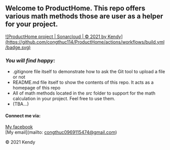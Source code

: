 ## Welcome to ProductHome. This repo offers various math methods those are user as a helper for your project.

[![ProductHome project | Sonarcloud | © 2021 by Kendy] (https://github.com/congthuc114/ProductHome/actions/workflows/build.yml/badge.svg)](https://github.com/congthuc114/ProductHome/actions/workflows/build.yml)

### *_You will find happy:_* 
* .gitignore file itself to demonstrate how to ask the Git tool to upload a file or not
* README.md file itself to show the contents of this repo. It acts as a homepage of this repo
* All of math methods located in the *src* folder to support for the math calculation in your project. 
Feel free to use them.
* (TBA...)

#### Connect me via:
[My facebook](https://www.facebook.com/profile.php?id=100009706271174)  
[My email](mailto: congthuc0969115474@gmail.com)

© 2021 Kendy
